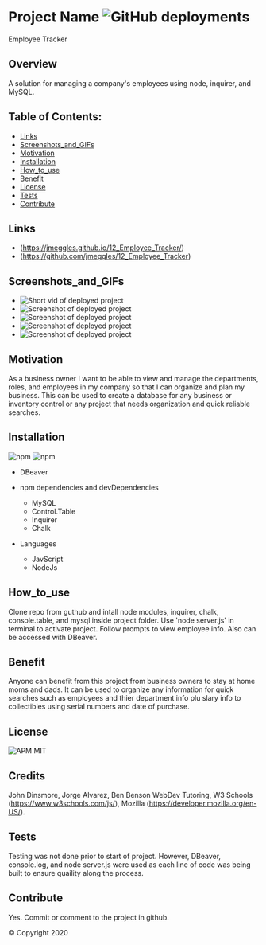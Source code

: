  # Project Name ![GitHub deployments](https://img.shields.io/github/deployments/badges/shields/shields-staging?color=lightgrey)
  Employee Tracker

  ## Overview 
  A solution for managing a company's employees using node, inquirer, and MySQL.

  ## Table of Contents:
  - [Links](#Links)
  - [Screenshots_and_GIFs](#Screenshots_and_GIFs)
  - [Motivation](#Motivation)
  - [Installation](#Installation)
  - [How_to_use](#How_to_use)
  - [Benefit](#Benefit)
  - [License](#License)
  - [Tests](#Tests)
  - [Contribute](#Contribute)

 ## Links
  - (https://jmeggles.github.io/12_Employee_Tracker/)
  - (https://github.com/jmeggles/12_Employee_Tracker)

 ## Screenshots_and_GIFs 
  - ![Short vid of deployed project](https://media.giphy.com/media)
  - ![Screenshot of deployed project](./assets/images/screenshot1.png)  
  - ![Screenshot of deployed project](./assets/images/screenshot2.png)
  - ![Screenshot of deployed project](./assets/images/screenshot3.png)  
  - ![Screenshot of deployed project](./assets/images/screenshot4.png)
  
  ## Motivation
  As a business owner I want to be able to view and manage the departments, roles, and employees in my company so that I can organize and plan my business.  This can be used to create a database for any business or inventory control or any project that needs organization and quick reliable searches.

  ## Installation 
  ![npm](https://img.shields.io/npm/v/npm?color=pink&style=plastic) ![npm](https://img.shields.io/npm/v/inquirer?color=pink&label=inquirer&style=plastic)
  - DBeaver
  
  - npm dependencies and devDependencies
    - MySQL
    - Control.Table
    - Inquirer
    - Chalk
    
  - Languages
    - JavScript
    - NodeJs

  ## How_to_use
  Clone repo from guthub and intall node modules, inquirer, chalk, console.table, and mysql inside project folder.  Use 'node server.js' in terminal to activate project. Follow prompts to view employee info.  Also can be accessed with DBeaver.

  ## Benefit
  Anyone can benefit from this project from business owners to stay at home moms and dads.  It can be used to organize any information for quick searches such as employees and thier department info plu slary info to collectibles using serial numbers and date of purchase. 

  ## License 
  ![APM](https://img.shields.io/apm/l/npm?color=pink&style=plastic)
  MIT

  ## Credits
  John Dinsmore, Jorge Alvarez, Ben Benson WebDev Tutoring, W3 Schools (https://www.w3schools.com/js/), Mozilla (https://developer.mozilla.org/en-US/).

  ## Tests
  Testing was not done prior to start of project.  However, DBeaver, console.log, and node server.js were used as each line of code was being built to ensure quaility along the process.

  ## Contribute
  Yes. Commit or comment to the project in github.

  © Copyright 2020
